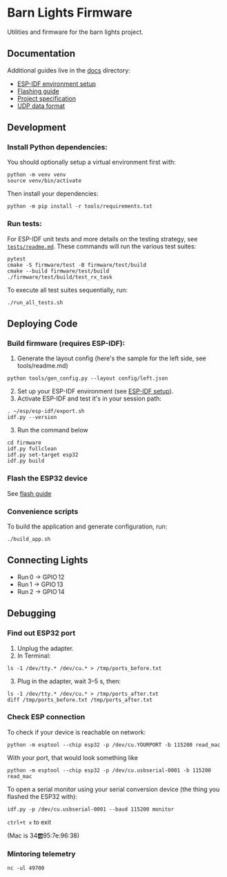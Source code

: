 # Barn Lights Firmware

Utilities and firmware for the barn lights project.

## Documentation

Additional guides live in the [docs](docs) directory:

- [ESP-IDF environment setup](docs/ESP-IDF.md)
- [Flashing guide](docs/flash-guide.md)
- [Project specification](docs/project-spec.md)
- [UDP data format](docs/udp-data-format.md)

## Development

### Install Python dependencies:

You should optionally setup a virtual environment first with:
```
python -m venv venv
source venv/bin/activate
```
Then install your dependencies:
```
python -m pip install -r tools/requirements.txt
```

### Run tests:
For ESP-IDF unit tests and more details on the testing strategy, see
[`tests/readme.md`](tests/readme.md). These commands will run the various test suites:

```
pytest
cmake -S firmware/test -B firmware/test/build
cmake --build firmware/test/build
./firmware/test/build/test_rx_task
```
To execute all test suites sequentially, run:

```
./run_all_tests.sh
```

## Deploying Code

### Build firmware (requires ESP-IDF):

1. Generate the layout config (here's the sample for the left side, see tools/readme.md)
```
python tools/gen_config.py --layout config/left.json
```
2. Set up your ESP-IDF environment (see [ESP-IDF setup](docs/ESP-IDF.md)).
3. Activate ESP-IDF and test it's in your session path:
```
. ~/esp/esp-idf/export.sh
idf.py --version
```
3. Run the command below

```
cd firmware
idf.py fullclean
idf.py set-target esp32
idf.py build
```

### Flash the ESP32 device

See [flash guide](docs/flash-guide.md)

### Convenience scripts

To build the application and generate configuration, run:

```
./build_app.sh
```

## Connecting Lights

* Run 0 → GPIO 12
* Run 1 → GPIO 13
* Run 2 → GPIO 14

## Debugging

### Find out ESP32 port
1. Unplug the adapter.
2. In Terminal:
```
ls -1 /dev/tty.* /dev/cu.* > /tmp/ports_before.txt
```
3. Plug in the adapter, wait 3–5 s, then:
```
ls -1 /dev/tty.* /dev/cu.* > /tmp/ports_after.txt
diff /tmp/ports_before.txt /tmp/ports_after.txt
```

### Check ESP connection
To check if your device is reachable on network:
```
python -m esptool --chip esp32 -p /dev/cu.YOURPORT -b 115200 read_mac
```
With your port, that would look something like 
```
python -m esptool --chip esp32 -p /dev/cu.usbserial-0001 -b 115200 read_mac
```

To open a serial monitor using your serial conversion device (the thing you flashed the ESP32 with):
```
idf.py -p /dev/cu.usbserial-0001 --baud 115200 monitor
```
`ctrl+t x` to exit

(Mac is 34:ab:95:7e:96:38)

### Mintoring telemetry
```
nc -ul 49700
```